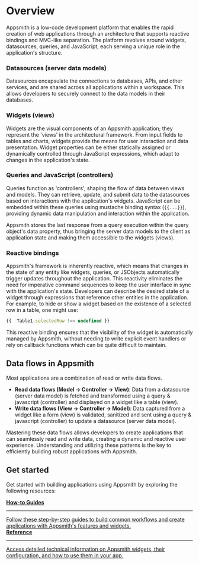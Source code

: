 # Overview

Appsmith is a low-code development platform that enables the rapid creation of web applications through an architecture that supports reactive bindings and MVC-like separation. The platform revolves around widgets, datasources, queries, and JavaScript, each serving a unique role in the application's structure.

<ZoomImage src="/img/appsmith-server-client-model.png" alt="Appsmith Client Server Model" caption="" />

### Datasources (server data models)

Datasources encapsulate the connections to databases, APIs, and other services, and are shared across all applications within a workspace. This allows developers to securely connect to the data models in their databases.

### Widgets (views)

Widgets are the visual components of an Appsmith application; they represent the 'views' in the architectural framework. From input fields to tables and charts, widgets provide the means for user interaction and data presentation. Widget properties can be either statically assigned or dynamically controlled through JavaScript expressions, which adapt to changes in the application's state.

### Queries and JavaScript (controllers)

Queries function as 'controllers', shaping the flow of data between views and models. They can retrieve, update, and submit data to the datasources based on interactions with the application's widgets. JavaScript can be embedded within these queries using mustache binding syntax (`{{...}}`), providing dynamic data manipulation and interaction within the application.

Appsmith stores the last response from a query execution within the query object's data property, thus bringing the server data models to the client as application state and making them accessible to the widgets (views).

### Reactive bindings

Appsmith's framework is inherently reactive, which means that changes in the state of any entity like widgets, queries, or JSObjects automatically trigger updates throughout the application. This reactivity eliminates the need for imperative command sequences to keep the user interface in sync with the application's state.
Developers can describe the desired state of a widget through expressions that reference other entities in the application. For example, to hide or show a widget based on the existence of a selected row in a table, one might use:

```js
{{  Table1.selectedRow !== undefined }}
```

This reactive binding ensures that the visibility of the widget is automatically managed by Appsmith, without needing to write explicit event handlers or rely on callback functions which can be quite difficult to maintain.

## Data flows in Appsmith

Most applications are a combination of read or write data flows.

- **Read data flows (Model -> Controller -> View)**: Data from a datasource (server data model) is fetched and transformed using a query & javascript (controller) and displayed on a widget like a table (view).
- **Write data flows (View -> Controller -> Model)**: Data captured from a widget like a form (view) is validated, sanitized and sent using a query & javascript (controller) to update a datasource (server data model).

Mastering these data flows allows developers to create applications that can seamlessly read and write data, creating a dynamic and reactive user experience. Understanding and utilizing these patterns is the key to efficiently building robust applications with Appsmith.

## Get started

Get started with building applications using Appsmith by exploring the following resources:

<div className="containerGridSampleApp">
   <a className="containerAnchor containerColumnSampleApp columnGrid column-one" href="/build-apps/how-to-guides">
      <div className="containerHead">
         <div className="containerHeading">
            <strong>How-to Guides</strong>
         </div>
      </div>
      <hr className="gradient-hr" />
      <div className="containerDescription">
         Follow these step-by-step guides to build common workflows and create applications with Appsmith's features and widgets.
      </div>
   </a>

   <a className="containerAnchor containerColumnSampleApp columnGrid column-two" href="/reference/widgets">
      <div className="containerHead">
         <div className="containerHeading">
            <strong>Reference</strong>
         </div>
      </div>
      <hr className="gradient-hr" />
      <div className="containerDescription">
         Access detailed technical information on Appsmith widgets, their configuration, and how to use them in your app.
      </div>
   </a>
</div>
